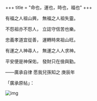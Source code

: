 +++
title = "命也，運也，時也，福也"
+++

有福之人祖山興，
無福之人祖失靈。

不怨祖亦不怨人，
立誌守信苦也樂。

忠義孝道宜從善，
運轉時來祖山旺。

有運之人神尋人，
無運之人人求神。

平安便是神保佑，
發財只在儉與勤。

——廣承自律
愿我兒孫知之
庚辰年


「廣承原帖」：

![img](https://linxz-aliyun.oss-cn-shenzhen.aliyuncs.com/images/destiny.png)